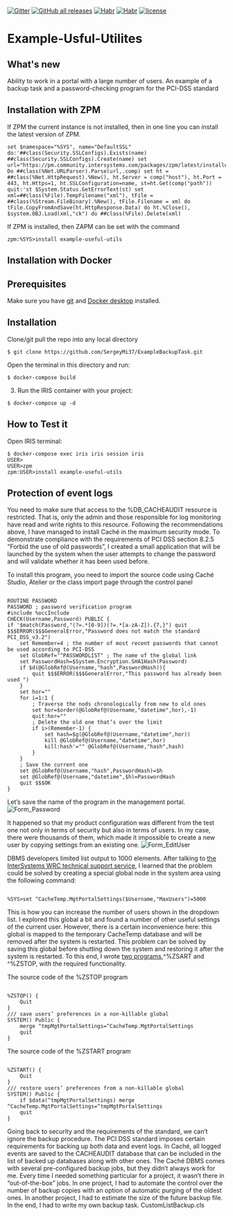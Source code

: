 [![Gitter](https://img.shields.io/badge/Available%20on-Intersystems%20Open%20Exchange-00b2a9.svg)](https://openexchange.intersystems.com/package/apptools-task)
[![GitHub all releases](https://img.shields.io/badge/Available%20on-GitHub-black)](https://github.com/SergeyMi37/apptools-task)
[![Habr](https://img.shields.io/badge/Available%20article-on%20Intersystems%20Community-orange)](https://community.intersystems.com/post/recommendations-installing-intersystems-cach%C3%A9-dbms-production-environment)
[![Habr](https://img.shields.io/badge/Есть%20статья%20на-Хабре-blue)](https://habr.com/ru/company/intersystems/blog/342476/)
[![license](https://img.shields.io/badge/License-MIT-yellow.svg)](https://opensource.org/licenses/MIT)

# Example-Usful-Utilites

## What's new
Ability to work in a portal with a large number of users. 
An example of a backup task and a password-checking program for the PCI-DSS standard

## Installation with ZPM

If ZPM the current instance is not installed, then in one line you can install the latest version of ZPM.
```
set $namespace="%SYS", name="DefaultSSL" do:'##class(Security.SSLConfigs).Exists(name) ##class(Security.SSLConfigs).Create(name) set url="https://pm.community.intersystems.com/packages/zpm/latest/installer" Do ##class(%Net.URLParser).Parse(url,.comp) set ht = ##class(%Net.HttpRequest).%New(), ht.Server = comp("host"), ht.Port = 443, ht.Https=1, ht.SSLConfiguration=name, st=ht.Get(comp("path")) quit:'st $System.Status.GetErrorText(st) set xml=##class(%File).TempFilename("xml"), tFile = ##class(%Stream.FileBinary).%New(), tFile.Filename = xml do tFile.CopyFromAndSave(ht.HttpResponse.Data) do ht.%Close(), $system.OBJ.Load(xml,"ck") do ##class(%File).Delete(xml)
```
If ZPM is installed, then ZAPM can be set with the command
```
zpm:%SYS>install example-useful-utils
```
## Installation with Docker

## Prerequisites
Make sure you have [git](https://git-scm.com/book/en/v2/Getting-Started-Installing-Git) and [Docker desktop](https://www.docker.com/products/docker-desktop) installed.

## Installation 
Clone/git pull the repo into any local directory

```
$ git clone https://github.com/SergeyMi37/ExampleBackupTask.git
```

Open the terminal in this directory and run:

```
$ docker-compose build
```

3. Run the IRIS container with your project:

```
$ docker-compose up -d
```

## How to Test it
Open IRIS terminal:

```
$ docker-compose exec iris iris session iris
USER>
USER>zpm
zpm:USER>install example-useful-utils
```

## Protection of event logs
You need to make sure that access to the %DB_CACHEAUDIT resource is restricted. That is, only the admin and those responsible for log monitoring have read and write rights to this resource.
Following the recommendations above, I have managed to install Caché in the maximum security mode. To demonstrate compliance with the requirements of PCI DSS section 8.2.5 “Forbid the use of old passwords”, I created a small application that will be launched by the system when the user attempts to change the password and will validate whether it has been used before.

To install this program, you need to import the source code using Caché Studio, Atelier or the class import page through the control panel
<pre><code>
ROUTINE PASSWORD
PASSWORD ; password verification program
#include %occInclude
CHECK(Username,Password) PUBLIC {
if '$match(Password,"(?=.*[0-9])(?=.*[a-zA-Z]).{7,}") quit $$$ERROR($$$GeneralError,"Password does not match the standard PCI_DSS_v3.2")
	set Remember=4 ; the number of most recent passwords that cannot be used according to PCI-DSS
	set GlobRef="^PASSWORDLIST" ; The name of the global link
	set PasswordHash=$System.Encryption.SHA1Hash(Password)
	if $d(@GlobRef@(Username,"hash",PasswordHash)){
	 	quit $$$ERROR($$$GeneralError,"This password has already been used ")
	}
	set hor=""
	for i=1:1 {
	 	; Traverse the nods chronologically from new to old ones
	 	set hor=$order(@GlobRef@(Username,"datetime",hor),-1)
	 	quit:hor=""
	 	; Delete the old one that’s over the limit
	 	if i>(Remember-1) {
		 	set hash=$g(@GlobRef@(Username,"datetime",hor))
		 	kill @GlobRef@(Username,"datetime",hor)
		 	kill:hash'="" @GlobRef@(Username,"hash",hash)
	 	}
	}
	; Save the current one
	set @GlobRef@(Username,"hash",PasswordHash)=$h
	set @GlobRef@(Username,"datetime",$h)=PasswordHash
	quit $$$OK
}
</code></pre>

Let’s save the name of the program in the management portal.
![Form_Password](https://habrastorage.org/webt/fh/27/s_/fh27s_lr75atpdmgg1enviw9klg.jpeg)

It happened so that my product configuration was different from the test one not only in terms of security but also in terms of users. In my case, there were thousands of them, which made it impossible to create a new user by copying settings from an existing one.
![Form_EditUser](https://habrastorage.org/webt/fz/bu/jx/fzbujxdud_5fi40qlbxixtf20_i.jpeg)

DBMS developers limited list output to 1000 elements. After talking to [the InterSystems WRC technical support service](https://login.intersystems.com/login/SSO.UI.Login.cls?referrer=https%253A//wrc.intersystems.com/wrc/login.csp), I learned that the problem could be solved by creating a special global node in the system area using the following command:

<pre><code>
%SYS>set ^CacheTemp.MgtPortalSettings($Username,"MaxUsers")=5000
</code></pre>
This is how you can increase the number of users shown in the dropdown list. I explored this global a bit and found a number of other useful settings of the current user. However, there is a certain inconvenience here: this global is mapped to the temporary CacheTemp database and will be removed after the system is restarted. This problem can be solved by saving this global before shutting down the system and restoring it after the system is restarted.
To this end, I wrote [two programs](http://docs.intersystems.com/ens20172/csp/docbook/DocBook.UI.Page.cls?KEY=GSTU_customize#GSTU_customize_startstop),^%ZSART and ^%ZSTOP, with the required functionality.

The source code of the %ZSTOP program
<pre><code>
%ZSTOP() {
	Quit	
}
/// save users’ preferences in a non-killable global
SYSTEM() Public {
	merge ^tmpMgtPortalSettings=^CacheTemp.MgtPortalSettings
	quit
}
</code></pre>

The source code of the %ZSTART program

<pre><code>
%ZSTART() {
	Quit	
}
///	restore users’ preferences from a non-killable global
SYSTEM() Public {
	if $data(^tmpMgtPortalSettings) merge ^CacheTemp.MgtPortalSettings=^tmpMgtPortalSettings
	quit
}
</code></pre>
Going back to security and the requirements of the standard, we can’t ignore the backup procedure. The PCI DSS standard imposes certain requirements for backing up both data and event logs. In Caché, all logged events are saved to the CACHEAUDIT database that can be included in the list of backed up databases along with other ones.
The Caché DBMS comes with several pre-configured backup jobs, but they didn’t always work for me. Every time I needed something particular for a project, it wasn’t there in “out-of-the-box” jobs. In one project, I had to automate the control over the number of backup copies with an option of automatic purging of the oldest ones. In another project, I had to estimate the size of the future backup file. In the end, I had to write my own backup task.
CustomListBackup.cls
